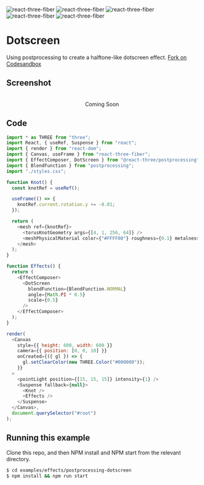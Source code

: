 ![react-three-fiber](https://img.shields.io/badge/dynamic/json?url=https://raw.githubusercontent.com/onion2k/r3f-by-example/develop/examples/effects/postprocessing-dotscreen/package.json&label=react-three-fiber&query=$.dependencies['react-three-fiber']&color=green) ![react-three-fiber](https://img.shields.io/badge/dynamic/json?url=https://raw.githubusercontent.com/onion2k/r3f-by-example/develop/examples/effects/postprocessing-dotscreen/package.json&label=three&query=$.dependencies['three']&color=green) ![react-three-fiber](https://img.shields.io/badge/dynamic/json?url=https://raw.githubusercontent.com/onion2k/r3f-by-example/develop/examples/effects/postprocessing-dotscreen/package.json&label=@react-three/drei&query=$.dependencies['@react-three/drei']&color=green) ![react-three-fiber](https://img.shields.io/badge/dynamic/json?url=https://raw.githubusercontent.com/onion2k/r3f-by-example/develop/examples/effects/postprocessing-dotscreen/package.json&label=@react-three/postprocessing&query=$.dependencies['@react-three/postprocessing']&color=green) ![react-three-fiber](https://img.shields.io/badge/dynamic/json?url=https://raw.githubusercontent.com/onion2k/r3f-by-example/develop/examples/effects/postprocessing-dotscreen/package.json&label=postprocessing&query=$.dependencies['postprocessing']&color=green)

# Dotscreen

Using postprocessing to create a halftone-like dotscreen effect. [Fork on Codesandbox](https://githubbox.com/onion2k/r3f-by-example/tree/develop/examples/effects/postprocessing-dotscreen)

## Screenshot
<div align="center">
  <br>
    Coming Soon
  <br>
</div>

## Code
```js
import * as THREE from "three";
import React, { useRef, Suspense } from "react";
import { render } from "react-dom";
import { Canvas, useFrame } from "react-three-fiber";
import { EffectComposer, DotScreen } from "@react-three/postprocessing";
import { BlendFunction } from "postprocessing";
import "./styles.css";

function Knot() {
  const knotRef = useRef();

  useFrame(() => {
    knotRef.current.rotation.y += -0.01;
  });

  return (
    <mesh ref={knotRef}>
      <torusKnotGeometry args={[4, 1, 256, 64]} />
      <meshPhysicalMaterial color={"#FFFF00"} roughness={0.1} metalness={0.4} />
    </mesh>
  );
}

function Effects() {
  return (
    <EffectComposer>
      <DotScreen
        blendFunction={BlendFunction.NORMAL}
        angle={Math.PI * 0.5}
        scale={0.5}
      />
    </EffectComposer>
  );
}

render(
  <Canvas
    style={{ height: 600, width: 600 }}
    camera={{ position: [0, 0, 10] }}
    onCreated={({ gl }) => {
      gl.setClearColor(new THREE.Color("#000000"));
    }}
  >
    <pointLight position={[15, 15, 15]} intensity={1} />
    <Suspense fallback={null}>
      <Knot />
      <Effects />
    </Suspense>
  </Canvas>,
  document.querySelector("#root")
);

```

## Running this example

Clone this repo, and then NPM install and NPM start from the relevant directory.

```bash
$ cd examples/effects/postprocessing-dotscreen
$ npm install && npm run start
```